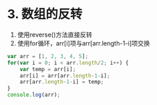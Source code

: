 # 3. 数组的反转
1. 使用reverse()方法直接反转
2. 使用for循环，arr[i]项与arr[arr.length-1-i]项交换
```js
var arr = [1, 2, 3, 4, 5];
for(var i = 0; i < arr.length/2; i++) {
    var temp = arr[i];
    arr[i] = arr[arr.length-1-i];
    arr[arr.length-1-i] = temp;
}
console.log(arr);
```